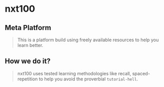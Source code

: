 # nxt100

## Meta Platform

> This is a platform build using freely available resources to help you learn better.

## How we do it?

> nxt100 uses tested learning methodologies like recall, spaced-repetition to help you avoid the proverbial `tutorial-hell`.
